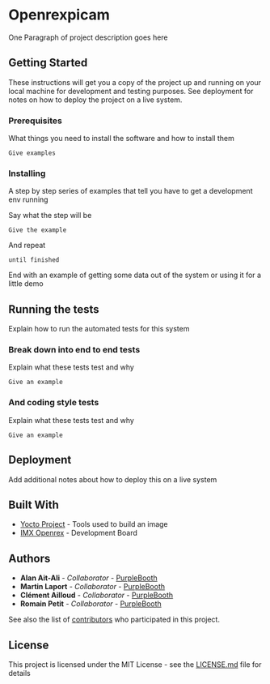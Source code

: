 # Openrexpicam

One Paragraph of project description goes here

## Getting Started

These instructions will get you a copy of the project up and running on your local machine for development and testing purposes. See deployment for notes on how to deploy the project on a live system.

### Prerequisites

What things you need to install the software and how to install them

```
Give examples
```

### Installing

A step by step series of examples that tell you have to get a development env running

Say what the step will be

```
Give the example
```

And repeat

```
until finished
```

End with an example of getting some data out of the system or using it for a little demo

## Running the tests

Explain how to run the automated tests for this system

### Break down into end to end tests

Explain what these tests test and why

```
Give an example
```

### And coding style tests

Explain what these tests test and why

```
Give an example
```

## Deployment

Add additional notes about how to deploy this on a live system

## Built With

* [Yocto Project](http://www.dropwizard.io/1.0.2/docs/) - Tools used to build an image
* [IMX Openrex](http://www.imx6rex.com/open-rex/) - Development Board

## Authors

* **Alan Ait-Ali** - *Collaborator* - [PurpleBooth](https://github.com/Alanaitali)
* **Martin Laport** - *Collaborator* - [PurpleBooth](https://github.com/zoyolin)
* **Clément Ailloud** - *Collaborator* - [PurpleBooth](https://github.com/clement-ailloud)
* **Romain Petit** - *Collaborator* - [PurpleBooth](https://github.com/peti-romain)

See also the list of [contributors](https://github.com/your/project/contributors) who participated in this project.

## License

This project is licensed under the MIT License - see the [LICENSE.md](LICENSE.md) file for details
